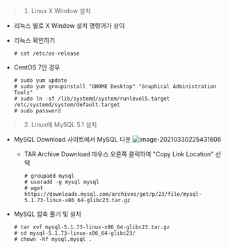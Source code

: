 
> 1. Linux X Window 설치

   - 리눅스 별로 X Window 설치 명령어가 상이

   - 리눅스 확인하기

     ```
     # cat /etc/os-release
     ```

- CentOS 7인 경우

  ```
  # sudo yum update
  # sudo yum groupinstall "GNOME Desktop" "Graphical Administration Tools"
  # sudo ln -sf /lib/systemd/system/runlevel5.target /etc/systemd/system/default.target
  # sudo password
  ```

  

> 2. Linux에 MySQL 5.1 설치

- MySQL Download 사이트에서 MySQL 다운
  ![image-20210330225431606](C:\Users\jo105\AppData\Roaming\Typora\typora-user-images\image-20210330225431606.png)

  - TAR Archive Download 마우스 오른쪽 클릭하여 "Copy Link Location" 선택

    ```
    # groupadd mysql
    # useradd -g mysql mysql
    # wget https://downloads.mysql.com/archives/get/p/23/file/mysql-5.1.73-linux-x86_64-glibc23.tar.gz
    ```

- MySQL 압축 풀기 및 설치

  ```
  # tar xvf mysql-5.1.73-linux-x86_64-glibc23.tar.gz
  # cd mysql-5.1.73-linux-x86_64-glibc23/
  # chown -Rf mysql.mysql .
  ```

  
